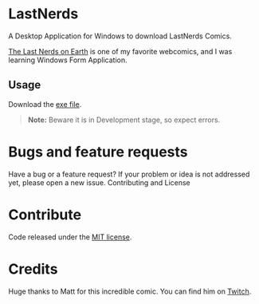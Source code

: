 # LastNerds
A Desktop Application for Windows to download LastNerds Comics.

[The Last Nerds on Earth][comic_url] is one of my favorite webcomics, and I was learning Windows Form Application. 

## Usage

Download the [exe file][exe_download].

> **Note:**  Beware it is in Development stage, so expect errors.


# Bugs and feature requests

Have a bug or a feature request? If your problem or idea is not addressed yet, please open a new issue.
Contributing and License

# Contribute

Code released under the [MIT license][licence].

# Credits

Huge thanks to Matt for this incredible comic. You can find him on [Twitch][twitch]. 

[comic_url]: <http://lastnerdsonearth.com/>
[exe_download]: <https://github.com/MrL1605/LastNerds/blob/master/LastNerd/LastNerd/bin/Debug/LastNerd.exe?raw=true>
[licence]:<https://github.com/MrL1605/LastNerds/blob/master/LICENSE>
[twitch]:<http://www.twitch.tv/MattMelvin>
